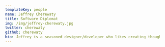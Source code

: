 ```yaml
---
templateKey: people
name: Jeffrey Cherewaty
title: Software Diplomat
img: /img/jeffrey-cherewaty.jpg
twitter: cherewaty
github: cherewaty
bio: Jeffrey is a seasoned designer/developer who likes creating thoughtfully designed apps in the browser. He began his career building accessible websites for The University of Texas at Austin. As SpareFoot’s first employee, he led design and front-end engineering through exponential growth and multiple fundraising rounds. At Frontside, Jeffrey prides himself on shipping beautiful, livable code that solves real business problems. He’s currently working on a Master’s in Software Engineering at UT-Austin.
---
```


